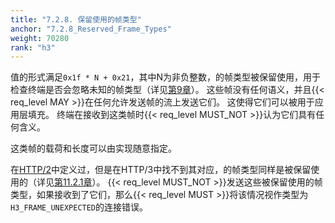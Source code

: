 ```yaml
---
title: "7.2.8. 保留使用的帧类型"
anchor: "7.2.8_Reserved_Frame_Types"
weight: 70280
rank: "h3"
---
```


值的形式满足`0x1f * N + 0x21`，其中N为非负整数，的帧类型被保留使用，用于检查终端是否会忽略未知的帧类型（详见[第9章](#9_Extensions_to_HTTP3)）。
这些帧没有任何语义，并且{{< req_level MAY >}}在任何允许发送帧的流上发送它们。
这使得它们可以被用于应用层填充。
终端在接收到这类帧时{{< req_level MUST_NOT >}}认为它们具有任何含义。

这类帧的载荷和长度可以由实现随意指定。

在[HTTP/2](https://www.rfc-editor.org/info/rfc9113)中定义过，但是在HTTP/3中找不到其对应，的帧类型同样是被保留使用的（详见[第11.2.1章](#11.2.1_Frame_Types)）。
{{< req_level MUST_NOT >}}发送这些被保留使用的帧类型，如果接收到了它们，那么{{< req_level MUST >}}将该情况视作类型为`H3_FRAME_UNEXPECTED`的连接错误。
